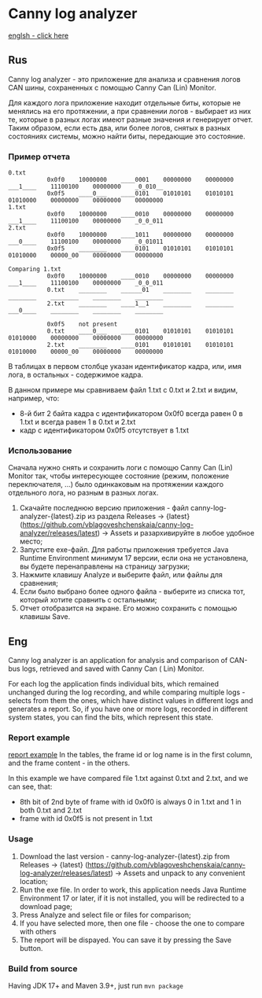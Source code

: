# Canny log analyzer

[englsh - click here](#eng)

## Rus

Canny log analyzer - это приложение для анализа и сравнения логов CAN шины, сохраненных с помощью Canny Can (Lin)
Monitor.

Для каждого лога приложение находит отдельные биты, которые не менялись на его протяжении, а при сравнении логов -
выбирает из них те, которые в разных логах имеют разные значения и генерирует отчет. Таким образом, если есть два, или
более логов, снятых в разных состояниях системы, можно найти биты, передающие это состояние.

### Пример отчета

```
0.txt
           0x0f0	10000000	____0001	00000000	00000000	___1____	11100100	00000000	_0_010__
           0x0f5	____0___	____0101	01010101	01010101	01010000	00000000	00000000	00000000
1.txt
           0x0f0	10000000	____0010	00000000	00000000	___1____	11100100	00000000	_0_0_011
2.txt
           0x0f0	10000000	____1011	00000000	00000000	___0____	11100100	00000000	_0_01011
           0x0f5	________	____0101	01010101	01010101	01010000	00000_00	00000000	00000000

Comparing 1.txt
           0x0f0	10000000	____0010	00000000	00000000	___1____	11100100	00000000	_0_0_011
           0.txt	________	______01	________	________	________	________	________	________
           2.txt	________	____1__1	________	________	___0____	________	________	________

           0x0f5	not present
           0.txt	____0___	____0101	01010101	01010101	01010000	00000000	00000000	00000000
           2.txt	________	____0101	01010101	01010101	01010000	00000_00	00000000	00000000
```

В таблицах в первом столбце указан идентификатор кадра, или, имя лога, в остальных - содержимое кадра.

В данном примере мы сравниваем файл 1.txt с 0.txt и 2.txt и видим, например, что:

- 8-й бит 2 байта кадра с идентификатором 0x0f0 всегда равен 0 в 1.txt и всегда равен 1 в 0.txt и 2.txt
- кадр с идентификатором 0x0f5 отсутствует в 1.txt

### Использование

Сначала нужно снять и сохранить логи с помощю Canny Can (Lin) Monitor так, чтобы интересующее состояние (режим,
положение переключателя, ...) было одинкаковым на протяжении каждого отдельного лога, но разным в разных логах.

1. Скачайте последнюю версию приложения - файл canny-log-analyzer-{latest}.zip из раздела Releases ->
   {latest} (https://github.com/vblagoveshchenskaia/canny-log-analyzer/releases/latest) -> Assets и разархивируйте в
   любое удобное место;
2. Запустите exe-файл. Для работы приложения требуется Java Runtime Environment минимум 17 версии, если она не
   установлена, вы будете перенаправлены на страницу загрузки;
3. Нажмите клавишу Analyze и выберите файл, или файлы для сравнения;
4. Если было выбрано более одного файла - выберите из списка тот, который хотите сравнить с остальными;
5. Отчет отобразится на экране. Его можно сохранить с помощью клавишы Save.

## Eng

Canny log analyzer is an application for analysis and comparison of CAN-bus logs, retrieved and saved with Canny Can (
Lin) Monitor.

For each log the application finds individual bits, which remained unchanged during the log recording, and while
comparing multiple logs - selects from them the ones, which have distinct values in different logs and generates a
report. So, if you have one or more logs, recorded in different system states, you can find the bits, which represent
this state.

### Report example

[report example](#пример-отчета)
In the tables, the frame id or log name is in the first column, and the frame content - in the others.

In this example we have compared file 1.txt against 0.txt and 2.txt, and we can see, that:

- 8th bit of 2nd byte of frame with id 0x0f0 is always 0 in 1.txt and 1 in both 0.txt and 2.txt
- frame with id 0x0f5 is not present in 1.txt

### Usage

1. Download the last version - canny-log-analyzer-{latest}.zip from Releases ->
   {latest} (https://github.com/vblagoveshchenskaia/canny-log-analyzer/releases/latest) -> Assets and unpack to any
   convenient location;
2. Run the exe file. In order to work, this application needs Java Runtime Environment 17 or later, if it is not
   installed, you will be redirected to a download page;
3. Press Analyze and select file or files for comparison;
4. If you have selected more, then one file - choose the one to compare with others
5. The report will be dispayed. You can save it by pressing the Save button.

### Build from source

Having JDK 17+ and Maven 3.9+, just run `mvn package`
